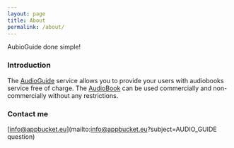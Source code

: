 ```yaml
---
layout: page
title: About
permalink: /about/
---
```


AubioGuide done simple!

### Introduction

The [AudioGuide](http://audioguide.appbucket.eu/) service allows you to provide your users with audiobooks service
free of charge. The [AudioBook](http://audioguide.appbucket.eu/) can be used commercially and non-commercially
without any restrictions.

### Contact me

[info@appbucket.eu](mailto:info@appbucket.eu?subject=AUDIO_GUIDE question)


